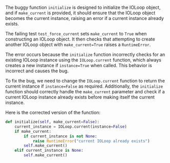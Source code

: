 The buggy function `initialize` is designed to initialize the IOLoop object, and if `make_current` is provided, it should ensure that the IOLoop object becomes the current instance, raising an error if a current instance already exists.

The failing test `test_force_current` sets `make_current` to `True` when constructing an IOLoop object. It then checks that attempting to create another IOLoop object with `make_current=True` raises a `RuntimeError`.

The error occurs because the `initialize` function incorrectly checks for an existing IOLoop instance using the `IOLoop.current` function, which always creates a new instance if `instance=True` when called. This behavior is incorrect and causes the bug.

To fix the bug, we need to change the `IOLoop.current` function to return the current instance if `instance=False` as required. Additionally, the `initialize` function should correctly handle the `make_current` parameter and check if a current IOLoop instance already exists before making itself the current instance.

Here is the corrected version of the function:

```python
def initialize(self, make_current=False):
    current_instance = IOLoop.current(instance=False)
    if make_current:
        if current_instance is not None:
            raise RuntimeError("current IOLoop already exists")
        self.make_current()
    elif current_instance is None:
        self.make_current()
```